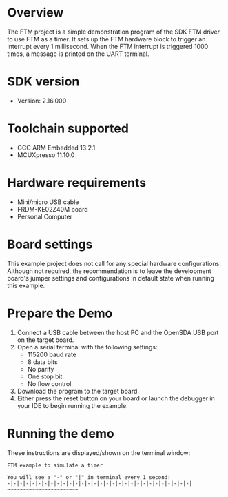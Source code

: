 Overview
========
The FTM project is a simple demonstration program of the SDK FTM driver to use FTM as a timer.
It sets up the FTM hardware block to trigger an interrupt every 1 millisecond.
When the FTM interrupt is triggered 1000 times, a message is printed on the UART terminal.

SDK version
===========
- Version: 2.16.000

Toolchain supported
===================
- GCC ARM Embedded  13.2.1
- MCUXpresso  11.10.0

Hardware requirements
=====================
- Mini/micro USB cable
- FRDM-KE02Z40M board
- Personal Computer

Board settings
==============
This example project does not call for any special hardware configurations.
Although not required, the recommendation is to leave the development board's jumper settings
and configurations in default state when running this example.

Prepare the Demo
================
1.  Connect a USB cable between the host PC and the OpenSDA USB port on the target board.
2.  Open a serial terminal with the following settings:
    - 115200 baud rate
    - 8 data bits
    - No parity
    - One stop bit
    - No flow control
3. Download the program to the target board.
4. Either press the reset button on your board or launch the debugger in your IDE to begin running the example.

Running the demo
================
These instructions are displayed/shown on the terminal window:
~~~~~~~~~~~~~~~~~~~~~~~~
FTM example to simulate a timer

You will see a "-" or "|" in terminal every 1 second:
-|-|-|-|-|-|-|-|-|-|-|-|-|-|-|-|-|-|-|-|-|-|-|-|-|-|-|-|-|-|
~~~~~~~~~~~~~~~~~~~~~~~
